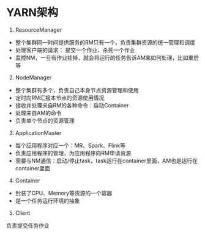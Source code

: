 # YARN架构  1. ResourceManager  * 整个集群同一时间提供服务的RM只有一个，负责集群资源的统一管理和调度  * 处理客户端的请求： 提交一个作业、杀死一个作业  * 监控NM，一旦有作业挂掉，就会将运行的任务告诉AM来如何处理，比如重启等  2. NodeManager  * 整个集群有多个，负责自己本身节点资源管理和使用  * 定时向RM汇报本节点的资源使用情况    * 接收并处理来自RM的各种命令：启动Container   * 处理来自AM的命令  * 负责单个节点的资源管理  3. ApplicationMaster  * 每个应用程序对应一个：MR、Spark、Flink等  * 负责应用程序的管理，为应用程序向RM申请资源  * 需要与NM通信：启动/停止task，task运行在container里面，AM也是运行在container里面     4. Container  * 封装了CPU、Memory等资源的一个容器  * 是一个任务运行环境的抽象  5. Client  负责提交任务作业